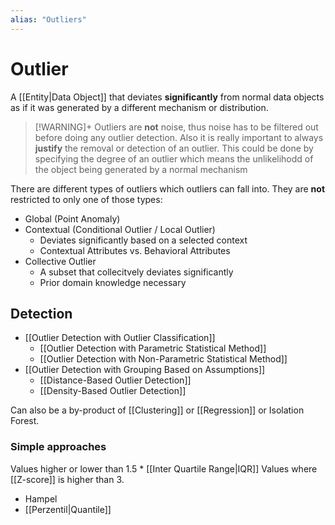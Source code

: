 ```yaml
---
alias: "Outliers"
---
```

# Outlier

A [[Entity|Data Object]] that deviates **significantly** from normal data objects as if it was generated by a different mechanism or distribution.

> [!WARNING]+
> Outliers are **not** noise, thus noise has to be filtered out before doing any outlier detection.
> Also it is really important to always **justify** the removal or detection of an outlier. This could be done by specifying the degree of an outlier which means the unlikelihodd of the object being generated by a normal mechanism


There are different types of outliers which outliers can fall into. They are **not** restricted to only one of those types:

- Global (Point Anomaly)
- Contextual (Conditional Outlier / Local Outlier)
	- Deviates significantly based on a selected context 
	- Contextual Attributes vs. Behavioral Attributes 
- Collective Outlier 
	- A subset that collecitvely deviates significantly
	- Prior domain knowledge necessary

## Detection 

- [[Outlier Detection with Outlier Classification]]
	- [[Outlier Detection with Parametric Statistical Method]]
	- [[Outlier Detection with Non-Parametric Statistical Method]]
- [[Outlier Detection with Grouping Based on Assumptions]]
	- [[Distance-Based Outlier Detection]]
	- [[Density-Based Outlier Detection]]

Can also be a by-product of [[Clustering]] or [[Regression]] or Isolation Forest.

### Simple approaches 

Values higher or lower than 1.5 * [[Inter Quartile Range|IQR]]
Values where [[Z-score]] is higher than 3.

- Hampel 
- [[Perzentil|Quantile]]